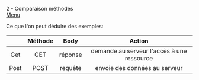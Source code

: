 2 - Comparaison méthodes  
[Menu](../menu.md)

Ce que  l'on peut déduire des exemples:

|     | Méthode | Body     |                  Action                    |   
|:---:|:-------:|:--------:|:------------------------------------------:|
|Get  |  GET    | réponse  | demande au serveur l'accès à une ressource |   
|Post |  POST   | requête  |       envoie des données au serveur        |   
